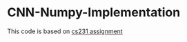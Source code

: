 # CNN-Numpy-Implementation

This code is based on [cs231 assignment](http://cs231n.stanford.edu/syllabus.html)
